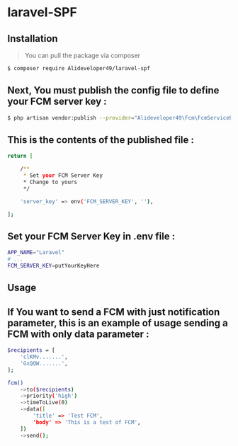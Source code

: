 # laravel-SPF

## Installation

> You can pull the package via composer 

```bash
$ composer require Alideveloper49/laravel-spf
```

## Next, You must publish the config file to define your FCM server key :

```bash
$ php artisan vendor:publish --provider="Alideveloper49\Fcm\FcmServiceProvider"
```

## This is the contents of the published file :

```bash
return [

    /**
     * Set your FCM Server Key
     * Change to yours
     */

    'server_key' => env('FCM_SERVER_KEY', ''),

];
```

## Set your FCM Server Key in .env file :

```bash
APP_NAME="Laravel"
# ...
FCM_SERVER_KEY=putYourKeyHere
```

## Usage
## If You want to send a FCM with just notification parameter, this is an example of usage sending a FCM with only data parameter :

```bash
$recipients = [
    'clKMv.......',
    'GxQQW.......',
];

fcm()
    ->to($recipients)
    ->priority('high')
    ->timeToLive(0)
    ->data([
        'title' => 'Test FCM',
        'body' => 'This is a test of FCM',
    ])
    ->send();
```
